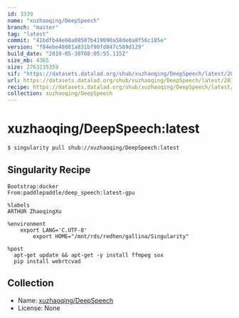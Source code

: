 ```yaml
---
id: 3339
name: "xuzhaoqing/DeepSpeech"
branch: "master"
tag: "latest"
commit: "41bdfb44e68a08507b419090a58de0a8f56c185e"
version: "f84ebe48081a831bf90fd847c589d129"
build_date: "2019-05-30T08:05:55.115Z"
size_mb: 4365
size: 2763235359
sif: "https://datasets.datalad.org/shub/xuzhaoqing/DeepSpeech/latest/2019-05-30-41bdfb44-f84ebe48/f84ebe48081a831bf90fd847c589d129.simg"
url: https://datasets.datalad.org/shub/xuzhaoqing/DeepSpeech/latest/2019-05-30-41bdfb44-f84ebe48/
recipe: https://datasets.datalad.org/shub/xuzhaoqing/DeepSpeech/latest/2019-05-30-41bdfb44-f84ebe48/Singularity
collection: xuzhaoqing/DeepSpeech
---
```


# xuzhaoqing/DeepSpeech:latest

```bash
$ singularity pull shub://xuzhaoqing/DeepSpeech:latest
```

## Singularity Recipe

```singularity
Bootstrap:docker  
From:paddlepaddle/deep_speech:latest-gpu

%labels
ARTHUR ZhaoqingXu

%environment
	export LANG='C.UTF-8'
        export HOME="/mnt/rds/redhen/gallina/Singularity"

%post
  apt-get update && apt-get -y install ffmpeg sox
  pip install webrtcvad
```

## Collection

 - Name: [xuzhaoqing/DeepSpeech](https://github.com/xuzhaoqing/DeepSpeech)
 - License: None

